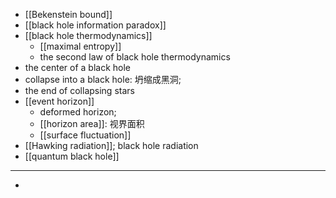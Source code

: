 - [[Bekenstein bound]]
- [[black hole information paradox]]
- [[black hole thermodynamics]]
    - [[maximal entropy]]
    - the second law of black hole thermodynamics
- the center of a black hole
- collapse into a black hole: 坍缩成黑洞; 
- the end of collapsing stars
- [[event horizon]]
    - deformed horizon; 
    - [[horizon area]]: 视界面积
    - [[surface fluctuation]]
- [[Hawking radiation]]; black hole radiation
- [[quantum black hole]]
- ---
- 
